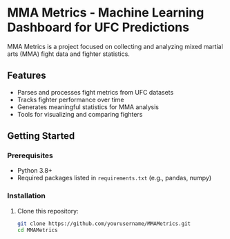 # MMA Metrics - Machine Learning Dashboard for UFC Predictions

MMA Metrics is a project focused on collecting and analyzing mixed martial arts (MMA) fight data and fighter statistics.

## Features

- Parses and processes fight metrics from UFC datasets
- Tracks fighter performance over time
- Generates meaningful statistics for MMA analysis
- Tools for visualizing and comparing fighters

## Getting Started

### Prerequisites

- Python 3.8+
- Required packages listed in `requirements.txt` (e.g., pandas, numpy)

### Installation

1. Clone this repository:

   ```bash
   git clone https://github.com/yourusername/MMAMetrics.git
   cd MMAMetrics
